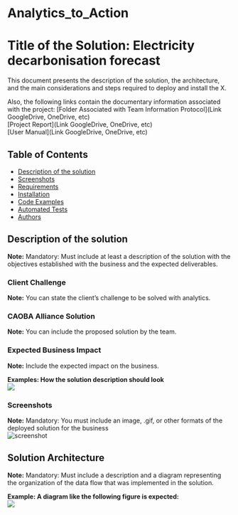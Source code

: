 # Analytics_to_Action
# Title of the Solution: Electricity decarbonisation forecast 
This document presents the description of the solution, the architecture, and the main considerations and steps required to deploy and install the X.

Also, the following links contain the documentary information associated with the project:
[Folder Associated with Team Information Protocol](Link GoogleDrive, OneDrive, etc)  
[Project Report](Link GoogleDrive, OneDrive, etc)  
[User Manual](Link GoogleDrive, OneDrive, etc)  

## Table of Contents  
* [Description of the solution](#description-of-the-solution)  
* [Screenshots](#screenshots)  
* [Requirements](#requirements)  
* [Installation](#installation)  
* [Code Examples](#code-examples)  
* [Automated Tests](#automated-tests)  
* [Authors](#authors)  

## Description of the solution  
**Note:** Mandatory: Must include at least a description of the solution with the objectives established with the business and the expected deliverables.

### Client Challenge  
**Note:** You can state the client’s challenge to be solved with analytics.  

### CAOBA Alliance Solution  
**Note:** You can include the proposed solution by the team.  

### Expected Business Impact  
**Note:** Include the expected impact on the business.  

**Examples: How the solution description should look**  
![](structure_example/docs/ejemplo_descripcion_proyecto.png)

### Screenshots  
**Note:** Mandatory: You must include an image, .gif, or other formats of the deployed solution for the business  
![screenshot](https://www.eclipsemediasolutions.com/sites/default/files/Audience-web-traffic-fluctuations1.jpg)

## Solution Architecture  
**Note:** Mandatory: Must include a description and a diagram representing the organization of the data flow that was implemented in the solution.  

**Example: A diagram like the following figure is expected:**  
![](structure_example/docs/docs_Arquitectura.png)
